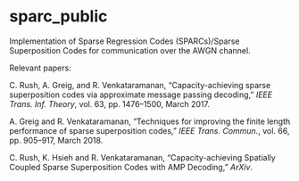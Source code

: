 # sparc_public
Implementation of Sparse Regression Codes (SPARCs)/Sparse Superposition Codes for communication over the AWGN channel.

Relevant papers:

C. Rush, A. Greig, and R. Venkataramanan, “Capacity-achieving sparse superposition codes via approximate message passing decoding,” *IEEE Trans. Inf. Theory*, vol. 63, pp. 1476–1500, March 2017.

A. Greig and R. Venkataramanan, “Techniques for improving the finite length performance of sparse superposition codes,” *IEEE Trans. Commun.*, vol. 66, pp. 905–917, March 2018.

C. Rush, K. Hsieh and R. Venkataramanan, “Capacity-achieving Spatially Coupled Sparse Superposition Codes with AMP Decoding,” *ArXiv*.
